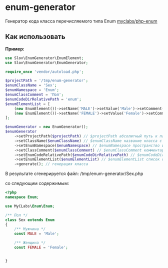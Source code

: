 # enum-generator
Генератор кода класса перечисляемого типа Enum [myclabs/php-enum](https://github.com/myclabs/php-enum)

## Как использовать

**Пример:**
```php
use Slov\EnumGenerator\EnumElement;
use Slov\EnumGenerator\EnumGenerator;

require_once 'vendor/autoload.php';

$projectPath = '/tmp/enum-generator';
$enumClassName = 'Sex';
$enumNamespace = 'Enum';
$enumClassComment = 'Пол';
$enumCodeDirRelativePath = 'enum';
$enumElementList = [
    (new EnumElement())->setName('MALE')->setValue('Male')->setComment('Мужчина'),
    (new EnumElement())->setName('FEMALE')->setValue('Female')->setComment('Женщина')
];

$enumGenerator = new EnumGenerator();
$enumGenerator
    ->setProjectPath($projectPath) // $projectPath абсолютный путь к папке проекта
    ->setClassName($enumClassName) // $enumClassName название класса с перечислениями
    ->setEnumNamespace($enumNamespace) // $enumNamespace пространство имен класса с перечислениями
    ->setClassComment($enumClassComment) // $enumClassComment комментарий к классу с перечислениями
    ->setEnumCodeRelativePath($enumCodeDirRelativePath) // $enumCodeDirRelativePath относительный путь к папке
    ->setEnumElementList($enumElementList) // $enumElementList список описания элементов перечисления
    ->generate(); // генерация класса
```

В результате сгенерируется файл:
/tmp/enum-generator/Sex.php

со следующим содержимым:
```php
<?php
namespace Enum;

use MyCLabs\Enum\Enum;

/** Пол */
class Sex extends Enum
{
    /** Мужчина */
    const MALE = 'Male';

    /** Женщина */
    const FEMALE = 'Female';


}
```

